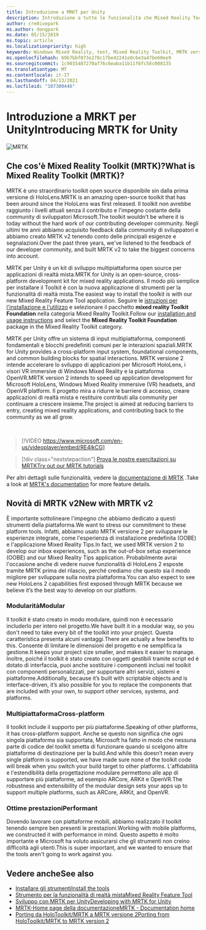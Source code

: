```yaml
---
title: Introduzione a MRKT per Unity
description: Introduzione a tutte le funzionalità che Mixed Reality Toolkit con supporto multipiattaforma può offrire ai nuovi sviluppatori di realtà mista.
author: cre8ivepark
ms.author: dongpark
ms.date: 05/15/2019
ms.topic: article
ms.localizationpriority: high
keywords: Windows Mixed Reality, test, Mixed Reality Toolkit, MRTK versione 2, MRTK, strumenti, SDK, HoloLens, HoloLens 2, visore VR realtà mista, visore VR di windows mixed reality, visore per realtà virtuale, multipiattaforma
ms.openlocfilehash: 69b7bbf073e278c17be42241e8c6e3a47be60ee9
ms.sourcegitcommit: 1c9035487270af76c6eaba11b11f6fc56c008135
ms.translationtype: MT
ms.contentlocale: it-IT
ms.lasthandoff: 04/13/2021
ms.locfileid: "107300446"
---
```

# <a name="introducing-mrtk-for-unity"></a><span data-ttu-id="093e7-104">Introduzione a MRKT per Unity</span><span class="sxs-lookup"><span data-stu-id="093e7-104">Introducing MRTK for Unity</span></span>

![MRTK](../../design/images/MRTK_UX_Hero.png)

## <a name="what-is-mixed-reality-toolkit-mrtk"></a><span data-ttu-id="093e7-106">Che cos'è Mixed Reality Toolkit (MRTK)?</span><span class="sxs-lookup"><span data-stu-id="093e7-106">What is Mixed Reality Toolkit (MRTK)?</span></span>

<span data-ttu-id="093e7-107">MRTK è uno straordinario toolkit open source disponibile sin dalla prima versione di HoloLens.</span><span class="sxs-lookup"><span data-stu-id="093e7-107">MRTK is an amazing open-source toolkit that has been around since the HoloLens was first released.</span></span> <span data-ttu-id="093e7-108">Il toolkit non avrebbe raggiunto i livelli attuali senza il contributo e l'impegno costante della community di sviluppatori Microsoft.</span><span class="sxs-lookup"><span data-stu-id="093e7-108">The toolkit wouldn't be where it is today without the hard work of our contributing developer community.</span></span> <span data-ttu-id="093e7-109">Negli ultimi tre anni abbiamo acquisito feedback dalla community di sviluppatori e abbiamo creato MRTK v2 tenendo conto delle principali esigenze e segnalazioni.</span><span class="sxs-lookup"><span data-stu-id="093e7-109">Over the past three years, we've listened to the feedback of our developer community, and built MRTK v2 to take the biggest concerns into account.</span></span>  

<span data-ttu-id="093e7-110">MRTK per Unity è un kit di sviluppo multipiattaforma open source per applicazioni di realtà mista.</span><span class="sxs-lookup"><span data-stu-id="093e7-110">MRTK for Unity is an open-source, cross-platform development kit for mixed reality applications.</span></span> <span data-ttu-id="093e7-111">Il modo più semplice per installare il Toolkit è con la nuova applicazione di strumenti per la funzionalità di realtà mista.</span><span class="sxs-lookup"><span data-stu-id="093e7-111">The easiest way to install the toolkit is with our new Mixed Reality Feature Tool application.</span></span> <span data-ttu-id="093e7-112">Seguire le [istruzioni per l'installazione e l'utilizzo](welcome-to-mr-feature-tool.md) e selezionare il pacchetto **mixed reality Toolkit Foundation** nella categoria Mixed Reality Toolkit.</span><span class="sxs-lookup"><span data-stu-id="093e7-112">Follow our [installation and usage instructions](welcome-to-mr-feature-tool.md) and select the **Mixed Reality Toolkit Foundation** package in the Mixed Reality Toolkit category.</span></span>

<span data-ttu-id="093e7-113">MRTK per Unity offre un sistema di input multipiattaforma, componenti fondamentali e blocchi predefiniti comuni per le interazioni spaziali.</span><span class="sxs-lookup"><span data-stu-id="093e7-113">MRTK for Unity provides a cross-platform input system, foundational components, and common building blocks for spatial interactions.</span></span> <span data-ttu-id="093e7-114">MRTK versione 2 intende accelerare lo sviluppo di applicazioni per Microsoft HoloLens, i visori VR immersive di Windows Mixed Reality e la piattaforma OpenVR.</span><span class="sxs-lookup"><span data-stu-id="093e7-114">MRTK version 2 intends to speed up application development for Microsoft HoloLens, Windows Mixed Reality immersive (VR) headsets, and OpenVR platform.</span></span> <span data-ttu-id="093e7-115">Il progetto mira a ridurre le barriere di accesso, creare applicazioni di realtà mista e restituire contributi alla community per continuare a crescere insieme.</span><span class="sxs-lookup"><span data-stu-id="093e7-115">The project is aimed at reducing barriers to entry, creating mixed reality applications, and contributing back to the community as we all grow.</span></span>

<br>

> [!VIDEO https://www.microsoft.com/en-us/videoplayer/embed/RE4IkCG]

> [!div class="nextstepaction"]
> [<span data-ttu-id="093e7-116">Prova le nostre esercitazioni su MRTK</span><span class="sxs-lookup"><span data-stu-id="093e7-116">Try out our MRTK tutorials</span></span>](tutorials/mr-learning-base-01.md)

<span data-ttu-id="093e7-117">Per altri dettagli sulle funzionalità, vedere la [documentazione di MRTK](/windows/mixed-reality/mrtk-unity) .</span><span class="sxs-lookup"><span data-stu-id="093e7-117">Take a look at [MRTK's documentation](/windows/mixed-reality/mrtk-unity) for more feature details.</span></span>

## <a name="new-with-mrtk-v2"></a><span data-ttu-id="093e7-118">Novità di MRTK v2</span><span class="sxs-lookup"><span data-stu-id="093e7-118">New with MRTK v2</span></span>

<span data-ttu-id="093e7-119">È importante sottolineare l'impegno che abbiamo dedicato a questi strumenti della piattaforma.</span><span class="sxs-lookup"><span data-stu-id="093e7-119">We want to stress our commitment to these platform tools.</span></span>  <span data-ttu-id="093e7-120">Infatti, abbiamo usato MRTK versione 2 per sviluppare le esperienze integrate, come l'esperienza di installazione predefinita (OOBE) e l'applicazione Mixed Reality Tips.</span><span class="sxs-lookup"><span data-stu-id="093e7-120">In fact, we used MRTK version 2 to develop our inbox experiences, such as the out-of-box setup experience (OOBE) and our Mixed Reality Tips application.</span></span> <span data-ttu-id="093e7-121">Probabilmente avrai l'occasione anche di vedere nuove funzionalità di HoloLens 2 esposte tramite MRTK prima del rilascio, perché crediamo che questo sia il modo migliore per sviluppare sulla nostra piattaforma.</span><span class="sxs-lookup"><span data-stu-id="093e7-121">You can also expect to see new HoloLens 2 capabilities first exposed through MRTK because we believe it’s the best way to develop on our platform.</span></span>

### <a name="modular"></a><span data-ttu-id="093e7-122">Modularità</span><span class="sxs-lookup"><span data-stu-id="093e7-122">Modular</span></span>

<span data-ttu-id="093e7-123">Il toolkit è stato creato in modo modulare, quindi non è necessario includerlo per intero nel progetto.</span><span class="sxs-lookup"><span data-stu-id="093e7-123">We have built it in a modular way, so you don't need to take every bit of the toolkit into your project.</span></span>  <span data-ttu-id="093e7-124">Questa caratteristica presenta alcuni vantaggi.</span><span class="sxs-lookup"><span data-stu-id="093e7-124">There are actually a few benefits to this.</span></span>  <span data-ttu-id="093e7-125">Consente di limitare le dimensioni del progetto e ne semplifica la gestione.</span><span class="sxs-lookup"><span data-stu-id="093e7-125">It keeps your project size smaller, and makes it easier to manage.</span></span>  <span data-ttu-id="093e7-126">Inoltre, poiché il toolkit è stato creato con oggetti gestibili tramite script ed è dotato di interfaccia, puoi anche sostituire i componenti inclusi nel toolkit con componenti personalizzati, per supportare altri servizi, sistemi e piattaforme.</span><span class="sxs-lookup"><span data-stu-id="093e7-126">Additionally, because it’s built with scriptable objects and is interface-driven, it’s also possible for you to replace the components that are included with your own, to support other services, systems, and platforms.</span></span>

### <a name="cross-platform"></a><span data-ttu-id="093e7-127">Multipiattaforma</span><span class="sxs-lookup"><span data-stu-id="093e7-127">Cross-platform</span></span>

<span data-ttu-id="093e7-128">Il toolkit include il supporto per più piattaforme.</span><span class="sxs-lookup"><span data-stu-id="093e7-128">Speaking of other platforms, it has cross-platform support.</span></span>  <span data-ttu-id="093e7-129">Anche se questo non significa che ogni singola piattaforma sia supportata, Microsoft ha fatto in modo che nessuna parte di codice del toolkit smetta di funzionare quando si scelgono altre piattaforme di destinazione per la build.</span><span class="sxs-lookup"><span data-stu-id="093e7-129">And while this doesn’t mean every single platform is supported, we have made sure none of the toolkit code will break when you switch your build target to other platforms.</span></span>  <span data-ttu-id="093e7-130">L'affidabilità e l'estendibilità della progettazione modulare permettono alle app di supportare più piattaforme, ad esempio ARCore, ARKit e OpenVR.</span><span class="sxs-lookup"><span data-stu-id="093e7-130">The robustness and extensibility of the modular design sets your apps up to support multiple platforms, such as ARCore, ARKit, and OpenVR.</span></span>

### <a name="performant"></a><span data-ttu-id="093e7-131">Ottime prestazioni</span><span class="sxs-lookup"><span data-stu-id="093e7-131">Performant</span></span>

<span data-ttu-id="093e7-132">Dovendo lavorare con piattaforme mobili, abbiamo realizzato il toolkit tenendo sempre ben presenti le prestazioni.</span><span class="sxs-lookup"><span data-stu-id="093e7-132">Working with mobile platforms, we constructed it with performance in mind.</span></span>  <span data-ttu-id="093e7-133">Questo aspetto è molto importante e Microsoft ha voluto assicurarsi che gli strumenti non creino difficoltà agli utenti.</span><span class="sxs-lookup"><span data-stu-id="093e7-133">This is super important, and we wanted to ensure that the tools aren't going to work against you.</span></span>

## <a name="see-also"></a><span data-ttu-id="093e7-134">Vedere anche</span><span class="sxs-lookup"><span data-stu-id="093e7-134">See also</span></span>

* [<span data-ttu-id="093e7-135">Installare gli strumenti</span><span class="sxs-lookup"><span data-stu-id="093e7-135">Install the tools</span></span>](../install-the-tools.md)
* [<span data-ttu-id="093e7-136">Strumento per la funzionalità di realtà mista</span><span class="sxs-lookup"><span data-stu-id="093e7-136">Mixed Reality Feature Tool</span></span>](welcome-to-mr-feature-tool.md)
* [<span data-ttu-id="093e7-137">Sviluppo con MRTK per Unity</span><span class="sxs-lookup"><span data-stu-id="093e7-137">Developing with MRTK for Unity</span></span>](unity-development-overview.md)
* [<span data-ttu-id="093e7-138">MRTK-Home page della documentazione</span><span class="sxs-lookup"><span data-stu-id="093e7-138">MRTK - Documentation home</span></span>](/windows/mixed-reality/mrtk-unity/)
* [<span data-ttu-id="093e7-139">Porting da HoloToolkit/MRTK a MRTK versione 2</span><span class="sxs-lookup"><span data-stu-id="093e7-139">Porting from HoloToolkit/MRTK to MRTK version 2</span></span>](/windows/mixed-reality/mrtk-unity/updates-deployment/htk-to-mrtk-porting-guide)

